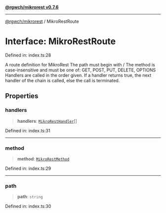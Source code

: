 [**@rgwch/mikrorest v0.7.6**](../README.md)

***

[@rgwch/mikrorest](../globals.md) / MikroRestRoute

# Interface: MikroRestRoute

Defined in: index.ts:28

A route definition for MikroRest
The path must begin with /
The method is case-insensitive and must be one of: GET, POST, PUT, DELETE, OPTIONS
Handlers are called in the order given. If a handler returns true, the next handler of the chain is called, else the call is terminated.

## Properties

### handlers

> **handlers**: [`MikroRestHandler`](../type-aliases/MikroRestHandler.md)[]

Defined in: index.ts:31

***

### method

> **method**: [`MikroRestMethod`](../type-aliases/MikroRestMethod.md)

Defined in: index.ts:29

***

### path

> **path**: `string`

Defined in: index.ts:30
